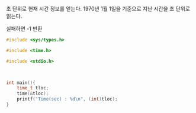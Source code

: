 초 단위로 현재 시간 정보를 얻는다.
1970년 1월 1일을 기준으로 지난 시간을 초 단위로 읽는다.

실패하면 -1 반환

~~~c
#include <sys/types.h>

#include <time.h>

#include <stdio.h>

  

int main(){
	time_t tloc;
	time(&tloc);
	printf("Time(sec) : %d\n", (int)tloc);
}
~~~